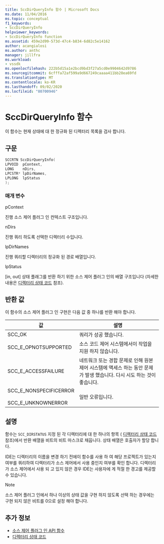 ```yaml
---
title: SccDirQueryInfo 함수 | Microsoft Docs
ms.date: 11/04/2016
ms.topic: conceptual
f1_keywords:
- SccDirQueryInfo
helpviewer_keywords:
- SccDirQueryInfo function
ms.assetid: 459e2d99-573d-47c4-b834-6d82c5e14162
author: acangialosi
ms.author: anthc
manager: jillfra
ms.workload:
- vssdk
ms.openlocfilehash: 222b5d15a1e2bcd9bd3f27a5cd0e9904642d9786
ms.sourcegitcommit: 6cfffa72af599a9d667249caaaa411bb28ea69fd
ms.translationtype: MT
ms.contentlocale: ko-KR
ms.lasthandoff: 09/02/2020
ms.locfileid: "80700946"
---
```

# <a name="sccdirqueryinfo-function"></a>SccDirQueryInfo 함수
이 함수는 현재 상태에 대 한 정규화 된 디렉터리 목록을 검사 합니다.

## <a name="syntax"></a>구문

```cpp
SCCRTN SccDirQueryInfo(
LPVOID  pContext,
LONG    nDirs,
LPCSTR* lpDirNames,
LPLONG  lpStatus
);
```

### <a name="parameters"></a>매개 변수
 pContext

진행 소스 제어 플러그 인 컨텍스트 구조입니다.

 nDirs

진행 쿼리 하도록 선택한 디렉터리 수입니다.

 lpDirNames

진행 쿼리할 디렉터리의 정규화 된 경로 배열입니다.

 lpStatus

[in, out] 상태 플래그를 반환 하기 위한 소스 제어 플러그 인의 배열 구조입니다 (자세한 내용은 [디렉터리 상태 코드](../extensibility/directory-status-code-enumerator.md) 참조).

## <a name="return-value"></a>반환 값
 이 함수의 소스 제어 플러그 인 구현은 다음 값 중 하나를 반환 해야 합니다.

|값|설명|
|-----------|-----------------|
|SCC_OK|쿼리가 성공 했습니다.|
|SCC_E_OPNOTSUPPORTED|소스 코드 제어 시스템에서이 작업을 지원 하지 않습니다.|
|SCC_E_ACCESSFAILURE|네트워크 또는 경합 문제로 인해 원본 제어 시스템에 액세스 하는 동안 문제가 발생 했습니다. 다시 시도 하는 것이 좋습니다.|
|SCC_E_NONSPECIFICERROR<br /><br /> SCC_E_UNKNOWNERROR|일반 오류입니다.|

## <a name="remarks"></a>설명
 함수는 `SCC_DIRSTATUS` 지정 된 각 디렉터리에 대 한 하나의 항목 ( [디렉터리 상태 코드](../extensibility/directory-status-code-enumerator.md)참조)에서 반환 배열을 비트의 비트 마스크로 채웁니다. 상태 배열은 호출자가 할당 합니다.

 IDE는 디렉터리의 이름을 변경 하기 전에이 함수를 사용 하 여 해당 프로젝트가 있는지 여부를 쿼리하여 디렉터리가 소스 제어에서 사용 중인지 여부를 확인 합니다. 디렉터리가 소스 제어에서 사용 되 고 있지 않은 경우 IDE는 사용자에 게 적절 한 경고를 제공할 수 있습니다.

> [!NOTE]
> 소스 제어 플러그 인에서 하나 이상의 상태 값을 구현 하지 않도록 선택 하는 경우에는 구현 되지 않은 비트를 0으로 설정 해야 합니다.

## <a name="see-also"></a>추가 정보
- [소스 제어 플러그 인 API 함수](../extensibility/source-control-plug-in-api-functions.md)
- [디렉터리 상태 코드](../extensibility/directory-status-code-enumerator.md)
